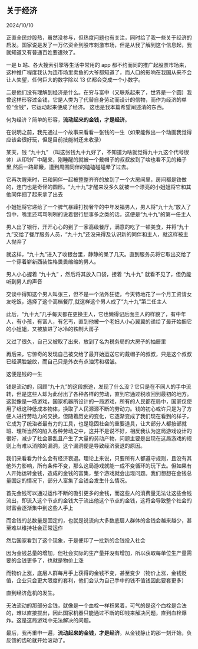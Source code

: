 ## 关于经济
 
2024/10/10

正直全民炒股热，虽然没参与，但热度问题也有关注，同时给了我一些关于经济的启发。国家说是发了一万亿资金到股市刺激市场，但是从我了解到这个信息起，我就知道又有普通百姓要遭殃了。<br>

一是 b 站、各大搜索引擎等生活中常用的 app 都不约而同的推广起股票市场来，这种推广程度我认为连市场里卖鱼的大爷都知道了，而人口的影响在我国从来不会让人失望，任何巨大的数字除以 13 亿都会变成一个小数字。<br>

二是他们没有理解到经济是什么。在穷与富中（又联系起来了，世界是一个圆）我曾这样形容过金钱，它是人类为了代替自身劳动而设计的信物，而作为经济的单位“金钱”，它运动起来便成了经济。
这也是我本篇希望阐述清的东西。 <br>

何为经济？简单的形容，**流动起来的金钱，才是经济**。<br>

在说明之前，我先通过一个故事来看看一张钱的一生（如果能做出一个动画我觉得应该会很好玩，但是目前技能树还未收录）<br>

某天，钱 “九十九” （叫这张钱九十九好了，不知道为啥就觉得九十九这个代号很帅）从印钞厂中醒来，刚睡醒的就被一个戴帽子的叔叔放到了啥也看不见的箱子里,然后一路颠簸，遭到周围同伴的磕磕碰碰晕了过去。<br>

它再次醒来时，已和同伴一起被整整齐齐的放到了一个大房间里，房间都是铁做的，连门也是奇怪的圆形。“九十九”才醒来没多久就被一个漂亮的小姐姐将它和其他同伴捆了起来拿了出去<br>

小姐姐将它递给了一个脾气暴躁打扮奢华的中年发福男人，男人将“九十九”放入了包中，嘴里还骂骂咧咧的说着银行屁事多之类的话，这便是“九十九”的第一任主人<br>

男人出了银行，开开心心的到了一家高级餐厅，满意的吃了一顿美食，并将“九十九”交给了餐厅服务人员，“九十九”还没来得及认识新的同伴和主人，就这样被主人抛弃了<br>

就这样，“九十九”进入了收银台里，静静的呆了几天。直到服务员将它取出交给了一个穿着崭新西装性格畏畏缩缩的男人。<br>

男人小心握着 “九十九” ，然后将其放入口袋，接着 “九十九” 就看不见了，但仍能听到男人的声音<br>

交谈中得知这个男人叫张三，但不是一个法外狂徒，今天特地花了一个月工资请女友吃饭，选择了这个高档餐厅,就这样这个男人成了“九十九”第二任主人<br>

此后，“九十九”几乎每天都在更换主人，它也懒得记后面主人的样貌了，有中年人，有小孩，有富人，有乞丐，直到他被一个老妇人小心翼翼的递给了最开始捆它的小姐姐，又被放进了冰冷的铁制大房子<br>

又过了很久，自己又被取了出来，放到了名为税务局的大房子的抽屉里<br>

再后来，它惊奇的发现自己被交给了最开始运送它的戴帽子的叔叔，只是这个叔叔已经满脸皱纹，而自己只是外衣有点油污和褶皱。<br>

这便是钱的一生<br>

钱是流动的，回顾“九十九”的这段旅途，发现了什么没？它只是在不同人的手中流转，但是这些人却为此付出了各种各样的劳动，直到它通过税收回到最初的地方。这就像是一场游戏，国家机器所设计的一局游戏，所有的人民都在局中，国家仅使用了纸这种低成本物体，换取了人民源源不断的劳动力。钱的初心或许只是为了方便人进行劳动力的交换，但随着历史的变化，它逐渐变成了我们现在看到的样子，它成为了统治者最有力的工具，也是稳固社会的重要道具，让大部分人都按部就班、理所当然的陷入各种劳动之中，这并不是说不好，相反我认为这局游戏设计的很好，减少了社会暴乱且产生了大量的劳动产物，问题主要是出现在这局游戏的规则上有难以消除的漏洞，这个漏洞便是导致经济衰退的原因。
<br>

我们来看看为什么会有经济衰退。理论上来说，只要所有人都遵守规则，且没有其他外力影响，所有条件不变，那么这局游戏就能一成不变循环的玩下去。但如果有人开始运转金钱，造成的金钱的富集，整个游戏就会出现问题。我们想想在金钱总量固定的情况下，部分人富集了金钱会发生什么情况。<br>

首先金钱可以通过运作不断的吸引更多的金钱，而这些人的消费量无法让这些金钱流出，即流入这个节点的金钱大于流出他这个节点的金钱，这将会导致整个社会的财富会逐渐集中到这些人手上<br>

而金钱的总数量是固定的，也就是说流向大多数底层人群体的金钱会越来越少，甚至难以维持社会正常运作<br>

然后国家看到了这个现象，于是便印了一批新的金钱投入社会<br>

因为金钱总量的增加，但社会实际的生产量并没有增加，所以获取每单位生产量需要的金钱更多了，也就是物价上涨<br>

而物价上涨，底层人群每月手上获得的金钱不变，甚至变少（物价上涨，金钱贬值，企业只会更大限度的套利，他们会认为自己手中的钱不值钱因此要套更多）<br>

直到经济危机的发生。<br>

无法流动的那部分金钱，就像是一个血栓一样积累着，可气的是这个血栓是合法的，难以直接拔出，因此国家机器只能通过不断的印钱来解决问题，直到血栓爆炸。这是这局游戏中无法解决的问题。<br>

最后，我再重申一遍，**流动起来的金钱，才是经济**。从金钱静止的那一刻开始，负反馈的齿轮就开始滚动了。